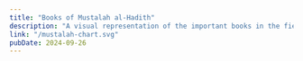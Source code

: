 ```yaml
---
title: "Books of Mustalah al-Hadith"
description: "A visual representation of the important books in the field of mustalah throughout history."
link: "/mustalah-chart.svg"
pubDate: 2024-09-26
---
```

